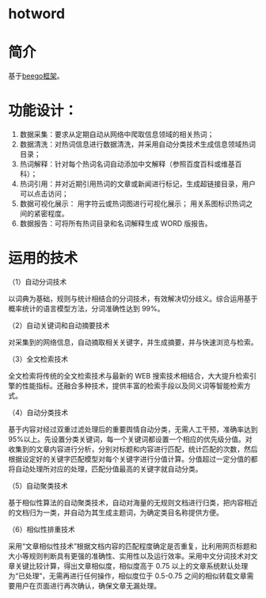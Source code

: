 # hotword
# 简介
  基于[beego框架](https://github.com/astaxie/beego)。
 
# 功能设计： 
1) 数据采集：要求从定期自动从网络中爬取信息领域的相关热词； 
2) 数据清洗：对热词信息进行数据清洗，并采用自动分类技术生成信息领域热词目录； 
3) 热词解释：针对每个热词名词自动添加中文解释（参照百度百科或维基百科）； 
4) 热词引用：并对近期引用热词的文章或新闻进行标记，生成超链接目录，用户可以点击访问； 
5) 数据可视化展示： 
  用字符云或热词图进行可视化展示； 
  用关系图标识热词之间的紧密程度。 
6) 数据报告：可将所有热词目录和名词解释生成 WORD 版报告。

# 运用的技术
（1）自动分词技术 

以词典为基础，规则与统计相结合的分词技术，有效解决切分歧义。综合运用基于概率统计的语言模型方法，分词准确性达到 99%。 

（2）自动关键词和自动摘要技术 

对采集到的网络信息，自动摘取相关关键字，并生成摘要，并与快速浏览与检索。 

（3）全文检索技术 

全文检索将传统的全文检索技术与最新的 WEB 搜索技术相结合，大大提升检索引擎的性能指标。还融合多种技术，提供丰富的检索手段以及同义词等智能检索方式。

（4）自动分类技术 

基于内容对经过双重过滤处理后的重要舆情自动分类，无需人工干预，准确率达到 95%以上。先设置分类关键词，每一个关键词都设置一个相应的优先级分值。对收集到的文章内容进行分析，分别对标题和内容进行匹配，统计匹配的次数，然后根据设定好的关键字匹配模型对每个关键字进行分值计算。分值超过一定分值的都将自动处理所对应的处理，匹配分值最高的关键字就自动分类。 

（5）自动聚类技术 

基于相似性算法的自动聚类技术，自动对海量的无规则文档进行归类，把内容相近的文档归为一类，并自动为其生成主题词，为确定类目名称提供方便。 

（6）相似性排重技术 

采用“文章相似性技术”根据文档内容的匹配程度确定是否重复，比利用网页标题和大小等规则判断具有更强的准确性、实用性以及运行效率。采用中文分词技术对文章关键比较计算，得出文章相似度，相似度高于 0.75 以上的文章系统默认处理为“已处理”，无需再进行任何操作，相似度位于 0.5-0.75 之间的相似转载文章需要用户在页面进行再次确认，确保文章无漏处理。 


 
 
